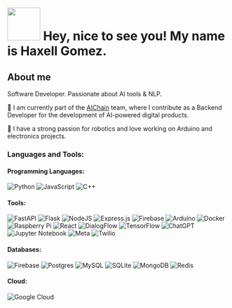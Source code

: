 # <img src="https://i.giphy.com/media/v1.Y2lkPTc5MGI3NjExbHBjMzNieWs4eWV4b29meG1nNWRzajI0djN1bG1pZmJtZm9kdGt4ayZlcD12MV9pbnRlcm5hbF9naWZfYnlfaWQmY3Q9cw/mXX9srd5Q0mXPjdvIe/giphy.gif" width="75"/> Hey, nice to see you! My name is Haxell Gomez.

## About me 

Software Developer. Passionate about AI tools & NLP.

💼 I am currently part of the [AIChain](https://www.linkedin.com/company/aichain/posts/?feedView=all) team, where I contribute as a Backend Developer for the development of AI-powered digital products.

🤖 I have a strong passion for robotics and love working on Arduino and electronics projects.

### Languages and Tools:

#### Programming Languages:
![Python](https://img.shields.io/badge/python-3670A0?style=for-the-badge&logo=python&logoColor=ffdd54) 
![JavaScript](https://img.shields.io/badge/javascript-%23323330.svg?style=for-the-badge&logo=javascript&logoColor=%23F7DF1E)
![C++](https://img.shields.io/badge/c++-%2300599C.svg?style=for-the-badge&logo=c%2B%2B&logoColor=white)
                    

#### Tools:
![FastAPI](https://img.shields.io/badge/FastAPI-005571?style=for-the-badge&logo=fastapi)
![Flask](https://img.shields.io/badge/flask-%23000.svg?style=for-the-badge&logo=flask&logoColor=white)
![NodeJS](https://img.shields.io/badge/node.js-6DA55F?style=for-the-badge&logo=node.js&logoColor=white)
![Express.js](https://img.shields.io/badge/express.js-%23404d59.svg?style=for-the-badge&logo=express&logoColor=%2361DAFB)
![Firebase](https://img.shields.io/badge/firebase-%23039BE5.svg?style=for-the-badge&logo=firebase)
![Arduino](https://img.shields.io/badge/-Arduino-00979D?style=for-the-badge&logo=Arduino&logoColor=white)
![Docker](https://img.shields.io/badge/docker-%230db7ed.svg?style=for-the-badge&logo=docker&logoColor=white)
![Raspberry Pi](https://img.shields.io/badge/-RaspberryPi-C51A4A?style=for-the-badge&logo=Raspberry-Pi)
![React](https://img.shields.io/badge/react-%2320232a.svg?style=for-the-badge&logo=react&logoColor=%2361DAFB)
![DialogFlow](https://img.shields.io/badge/dialogflow-FF9800?style=for-the-badge&logo=dialogflow&logoColor=white)
![TensorFlow](https://img.shields.io/badge/TensorFlow-%23FF6F00.svg?style=for-the-badge&logo=TensorFlow&logoColor=white)
![ChatGPT](https://img.shields.io/badge/chatGPT-74aa9c?style=for-the-badge&logo=openai&logoColor=white)
![Jupyter Notebook](https://img.shields.io/badge/jupyter-%23FA0F00.svg?style=for-the-badge&logo=jupyter&logoColor=white)
![Meta](https://img.shields.io/badge/Meta-%230467DF.svg?style=for-the-badge&logo=Meta&logoColor=white)
![Twilio](https://img.shields.io/badge/Twilio-F22F46?style=for-the-badge&logo=Twilio&logoColor=white)


#### Databases:
![Firebase](https://img.shields.io/badge/firebase-a08021?style=for-the-badge&logo=firebase&logoColor=ffcd34)
![Postgres](https://img.shields.io/badge/postgres-%23316192.svg?style=for-the-badge&logo=postgresql&logoColor=white)
![MySQL](https://img.shields.io/badge/mysql-4479A1.svg?style=for-the-badge&logo=mysql&logoColor=white)
![SQLite](https://img.shields.io/badge/sqlite-%2307405e.svg?style=for-the-badge&logo=sqlite&logoColor=white)
![MongoDB](https://img.shields.io/badge/MongoDB-%234ea94b.svg?style=for-the-badge&logo=mongodb&logoColor=white)
![Redis](https://img.shields.io/badge/redis-%23DD0031.svg?style=for-the-badge&logo=redis&logoColor=white)

#### Cloud:
![Google Cloud](https://img.shields.io/badge/GoogleCloud-%234285F4.svg?style=for-the-badge&logo=google-cloud&logoColor=white)
